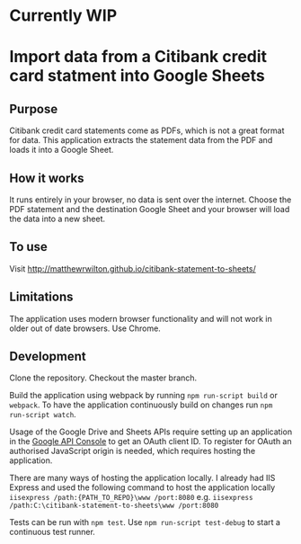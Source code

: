 # Currently WIP

# Import data from a Citibank credit card statment into Google Sheets

## Purpose
Citibank credit card statements come as PDFs, which is not a great format for data. This application extracts the statement data from the PDF and loads it into a Google Sheet.

## How it works
It runs entirely in your browser, no data is sent over the internet. Choose the PDF statement and the destination Google Sheet and your browser will load the data into a new sheet.

## To use
Visit http://matthewrwilton.github.io/citibank-statement-to-sheets/

## Limitations
The application uses modern browser functionality and will not work in older out of date browsers. Use Chrome.

## Development
Clone the repository. Checkout the master branch.

Build the application using webpack by running `npm run-script build` or `webpack`. To have the application continuously build on changes run `npm run-script watch`.

Usage of the Google Drive and Sheets APIs require setting up an application in the [Google API Console](https://console.developers.google.com) to get an OAuth client ID. To register for OAuth an authorised JavaScript origin is needed, which requires hosting the application.

There are many ways of hosting the application locally. I already had IIS Express and used the following command to host the application locally `iisexpress /path:{PATH_TO_REPO}\www /port:8080` e.g. `iisexpress /path:C:\citibank-statement-to-sheets\www /port:8080`

Tests can be run with `npm test`. Use `npm run-script test-debug` to start a continuous test runner.
